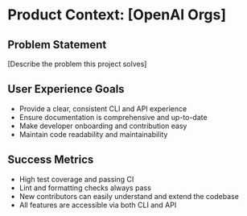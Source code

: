 # Product Context: [OpenAI Orgs]

## Problem Statement

[Describe the problem this project solves]

## User Experience Goals

- Provide a clear, consistent CLI and API experience
- Ensure documentation is comprehensive and up-to-date
- Make developer onboarding and contribution easy
- Maintain code readability and maintainability

## Success Metrics

- High test coverage and passing CI
- Lint and formatting checks always pass
- New contributors can easily understand and extend the codebase
- All features are accessible via both CLI and API
